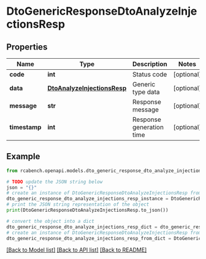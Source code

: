 # DtoGenericResponseDtoAnalyzeInjectionsResp


## Properties

Name | Type | Description | Notes
------------ | ------------- | ------------- | -------------
**code** | **int** | Status code | [optional] 
**data** | [**DtoAnalyzeInjectionsResp**](DtoAnalyzeInjectionsResp.md) | Generic type data | [optional] 
**message** | **str** | Response message | [optional] 
**timestamp** | **int** | Response generation time | [optional] 

## Example

```python
from rcabench.openapi.models.dto_generic_response_dto_analyze_injections_resp import DtoGenericResponseDtoAnalyzeInjectionsResp

# TODO update the JSON string below
json = "{}"
# create an instance of DtoGenericResponseDtoAnalyzeInjectionsResp from a JSON string
dto_generic_response_dto_analyze_injections_resp_instance = DtoGenericResponseDtoAnalyzeInjectionsResp.from_json(json)
# print the JSON string representation of the object
print(DtoGenericResponseDtoAnalyzeInjectionsResp.to_json())

# convert the object into a dict
dto_generic_response_dto_analyze_injections_resp_dict = dto_generic_response_dto_analyze_injections_resp_instance.to_dict()
# create an instance of DtoGenericResponseDtoAnalyzeInjectionsResp from a dict
dto_generic_response_dto_analyze_injections_resp_from_dict = DtoGenericResponseDtoAnalyzeInjectionsResp.from_dict(dto_generic_response_dto_analyze_injections_resp_dict)
```
[[Back to Model list]](../README.md#documentation-for-models) [[Back to API list]](../README.md#documentation-for-api-endpoints) [[Back to README]](../README.md)


